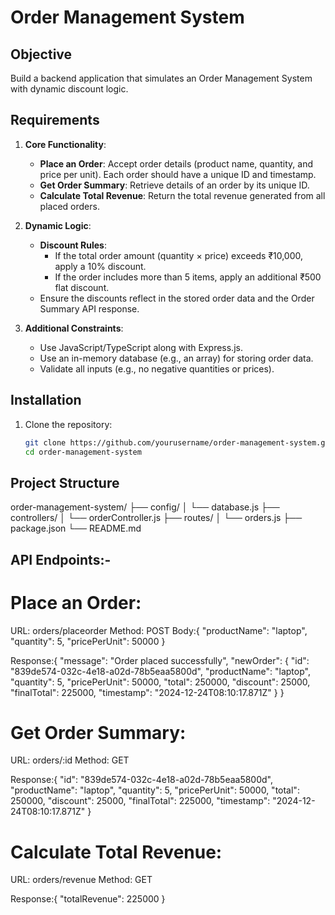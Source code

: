 # Order Management System

## Objective

Build a backend application that simulates an Order Management System with dynamic discount logic.

## Requirements

1. **Core Functionality**:

   - **Place an Order**: Accept order details (product name, quantity, and price per unit). Each order should have a unique ID and timestamp.
   - **Get Order Summary**: Retrieve details of an order by its unique ID.
   - **Calculate Total Revenue**: Return the total revenue generated from all placed orders.

2. **Dynamic Logic**:

   - **Discount Rules**:
     - If the total order amount (quantity × price) exceeds ₹10,000, apply a 10% discount.
     - If the order includes more than 5 items, apply an additional ₹500 flat discount.
   - Ensure the discounts reflect in the stored order data and the Order Summary API response.

3. **Additional Constraints**:
   - Use JavaScript/TypeScript along with Express.js.
   - Use an in-memory database (e.g., an array) for storing order data.
   - Validate all inputs (e.g., no negative quantities or prices).

## Installation

1. Clone the repository:
   ```bash
   git clone https://github.com/yourusername/order-management-system.git
   cd order-management-system
   ```

## Project Structure

order-management-system/
├── config/
│ └── database.js
├── controllers/
│ └── orderController.js
├── routes/
│ └── orders.js
├── package.json
└── README.md

## API Endpoints:-

# Place an Order:

URL: orders/placeorder
Method: POST
Body:{
"productName": "laptop",
"quantity": 5,
"pricePerUnit": 50000
}

Response:{
"message": "Order placed successfully",
"newOrder": {
"id": "839de574-032c-4e18-a02d-78b5eaa5800d",
"productName": "laptop",
"quantity": 5,
"pricePerUnit": 50000,
"total": 250000,
"discount": 25000,
"finalTotal": 225000,
"timestamp": "2024-12-24T08:10:17.871Z"
}
}

# Get Order Summary:

URL: orders/:id
Method: GET

Response:{
"id": "839de574-032c-4e18-a02d-78b5eaa5800d",
"productName": "laptop",
"quantity": 5,
"pricePerUnit": 50000,
"total": 250000,
"discount": 25000,
"finalTotal": 225000,
"timestamp": "2024-12-24T08:10:17.871Z"
}

# Calculate Total Revenue:

URL: orders/revenue
Method: GET

Response:{
"totalRevenue": 225000
}
